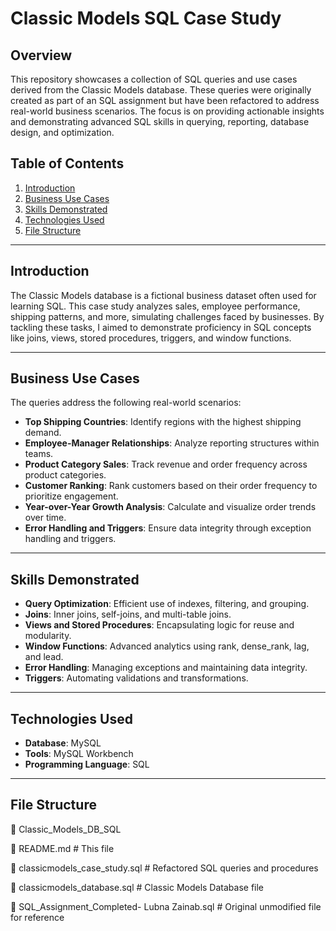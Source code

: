 # **Classic Models SQL Case Study**

## **Overview**
This repository showcases a collection of SQL queries and use cases derived from the Classic Models database. These queries were originally created as part of an SQL assignment but have been refactored to address real-world business scenarios. The focus is on providing actionable insights and demonstrating advanced SQL skills in querying, reporting, database design, and optimization.

## **Table of Contents**
1. [Introduction](#introduction)
2. [Business Use Cases](#business-use-cases)
3. [Skills Demonstrated](#skills-demonstrated)
4. [Technologies Used](#technologies-used)
5. [File Structure](#file-structure)

---

## **Introduction**
The Classic Models database is a fictional business dataset often used for learning SQL. This case study analyzes sales, employee performance, shipping patterns, and more, simulating challenges faced by businesses. By tackling these tasks, I aimed to demonstrate proficiency in SQL concepts like joins, views, stored procedures, triggers, and window functions.

---

## **Business Use Cases**
The queries address the following real-world scenarios:
- **Top Shipping Countries**: Identify regions with the highest shipping demand.
- **Employee-Manager Relationships**: Analyze reporting structures within teams.
- **Product Category Sales**: Track revenue and order frequency across product categories.
- **Customer Ranking**: Rank customers based on their order frequency to prioritize engagement.
- **Year-over-Year Growth Analysis**: Calculate and visualize order trends over time.
- **Error Handling and Triggers**: Ensure data integrity through exception handling and triggers.

---

## **Skills Demonstrated**
- **Query Optimization**: Efficient use of indexes, filtering, and grouping.
- **Joins**: Inner joins, self-joins, and multi-table joins.
- **Views and Stored Procedures**: Encapsulating logic for reuse and modularity.
- **Window Functions**: Advanced analytics using rank, dense_rank, lag, and lead.
- **Error Handling**: Managing exceptions and maintaining data integrity.
- **Triggers**: Automating validations and transformations.

---

## **Technologies Used**
- **Database**: MySQL
- **Tools**: MySQL Workbench
- **Programming Language**: SQL

---

## **File Structure**
📂 Classic_Models_DB_SQL

📜 README.md # This file

📜 classicmodels_case_study.sql # Refactored SQL queries and procedures

📜 classicmodels_database.sql # Classic Models Database file

📜 SQL_Assignment_Completed- Lubna Zainab.sql # Original unmodified file for reference


